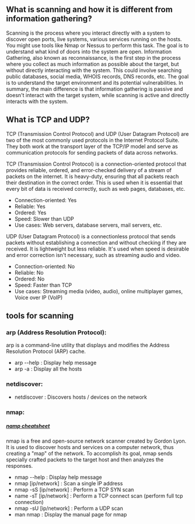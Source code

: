 ## What is scanning and how it is different from information gathering?

Scanning is the process where you interact directly with a system to discover open ports, live systems,
various services running on the hosts. You might use tools like Nmap or Nessus to perform this task. The
goal is to understand what kind of doors into the system are open.
Information Gathering, also known as reconnaissance, is the first step in the process where you collect as
much information as possible about the target, but without directly interacting with the system. This could
involve searching public databases, social media, WHOIS records, DNS records, etc. The goal is to
understand the target environment and its potential vulnerabilities.
In summary, the main difference is that information gathering is passive and doesn't interact with the
target system, while scanning is active and directly interacts with the system.

## What is TCP and UDP?

TCP (Transmission Control Protocol) and UDP (User Datagram Protocol) are two of the most commonly used
protocols in the Internet Protocol Suite. They both work at the transport layer of the TCP/IP model and
serve as communication protocols for sending packets of data across networks.

TCP (Transmission Control Protocol) is a connection-oriented protocol that provides reliable, ordered,
and error-checked delivery of a stream of packets on the internet. It is heavy-duty, ensuring that all
packets reach their destination in the correct order. This is used when it is essential that every bit
of data is received correctly, such as web pages, databases, etc.

- Connection-oriented: Yes
- Reliable: Yes
- Ordered: Yes
- Speed: Slower than UDP
- Use cases: Web servers, database servers, mail servers, etc.

UDP (User Datagram Protocol) is a connectionless protocol that sends packets without establishing a
connection and without checking if they are received. It is lightweight but less reliable. It's used
when speed is desirable and error correction isn't necessary, such as streaming audio and video.

- Connection-oriented: No
- Reliable: No
- Ordered: No
- Speed: Faster than TCP
- Use cases: Streaming media (video, audio), online multiplayer games, Voice over IP (VoIP)

## tools for scanning

### arp (Address Resolution Protocol):

arp is a command-line utility that displays and modifies the Address Resolution Protocol (ARP) cache.

- arp --help : Display help message
- arp -a : Display all the hosts

### netdiscover:

- netdiscover : Discovers hosts / devices on the network

### nmap:

##### [namp cheatsheet](https://zerotomastery.io/cheatsheets/nmap-cheat-sheet/?utm_source=udemy&utm_medium=coursecontent)

nmap is a free and open-source network scanner created by Gordon Lyon. It is used to discover hosts and
services on a computer network, thus creating a "map" of the network. To accomplish its goal, nmap sends
specially crafted packets to the target host and then analyzes the responses.

- nmap --help : Display help message
- nmap [ip/network] : Scan a single IP address
- nmap -sS [ip/network] : Perform a TCP SYN scan
- name -sT [ip/network] : Perform a TCP connect scan (perform full tcp connection)
- nmap -sU [ip/network] : Perform a UDP scan
- man nmap : Display the manual page for nmap
